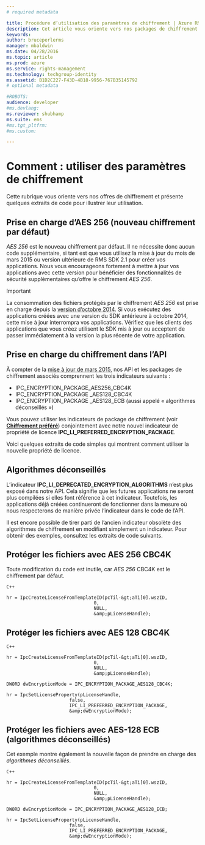 ```yaml
---
# required metadata

title: Procédure d’utilisation des paramètres de chiffrement | Azure RMS
description: Cet article vous oriente vers nos packages de chiffrement
keywords:
author: bruceperlerms
manager: mbaldwin
ms.date: 04/28/2016
ms.topic: article
ms.prod: azure
ms.service: rights-management
ms.technology: techgroup-identity
ms.assetid: B1D2C227-F43D-4B18-9956-767B35145792
# optional metadata

#ROBOTS:
audience: developer
#ms.devlang:
ms.reviewer: shubhamp
ms.suite: ems
#ms.tgt_pltfrm:
#ms.custom:

---
```


# Comment : utiliser des paramètres de chiffrement

Cette rubrique vous oriente vers nos offres de chiffrement et présente quelques extraits de code pour illustrer leur utilisation.

## Prise en charge d’AES 256 (nouveau chiffrement par défaut)

*AES 256* est le nouveau chiffrement par défaut. Il ne nécessite donc aucun code supplémentaire, si tant est que vous utilisez la mise à jour du mois de mars 2015 ou version ultérieure de RMS SDK 2.1 pour créer vos applications. Nous vous encourageons fortement à mettre à jour vos applications avec cette version pour bénéficier des fonctionnalités de sécurité supplémentaires qu’offre le chiffrement *AES 256*.

> [!IMPORTANT]
> La consommation des fichiers protégés par le chiffrement *AES 256* est prise en charge depuis la [version d’octobre 2014](release-notes-rtm.md). Si vous exécutez des applications créées avec une version du SDK antérieure à octobre 2014, cette mise à jour interrompra vos applications. Vérifiez que les clients des applications que vous créez utilisent le SDK mis à jour ou acceptent de passer immédiatement à la version la plus récente de votre application.

 
## Prise en charge du chiffrement dans l’API

À compter de la [mise à jour de mars 2015](release-notes-rtm.md), nos API et les packages de chiffrement associés comprennent les trois indicateurs suivants :

-   IPC\_ENCRYPTION\_PACKAGE\_AES256\_CBC4K
-   IPC\_ENCRYPTION\_PACKAGE \_AES128\_CBC4K
-   IPC\_ENCRYPTION\_PACKAGE \_AES128\_ECB (aussi appelé « algorithmes déconseillés »)

Vous pouvez utiliser les indicateurs de package de chiffrement (voir [**Chiffrement préféré**](/rights-management/sdk/2.1/api/win/constants#msipc_preferred_encryption)) conjointement avec notre nouvel indicateur de propriété de licence **IPC\_LI\_PREFERRED\_ENCRYPTION\_PACKAGE**.

Voici quelques extraits de code simples qui montrent comment utiliser la nouvelle propriété de licence.

## Algorithmes déconseillés

L’indicateur **IPC\_LI\_DEPRECATED\_ENCRYPTION\_ALGORITHMS** n’est plus exposé dans notre API. Cela signifie que les futures applications ne seront plus compilées si elles font référence à cet indicateur. Toutefois, les applications déjà créées continueront de fonctionner dans la mesure où nous respecterons de manière privée l’indicateur dans le code de l’API.

Il est encore possible de tirer parti de l’ancien indicateur obsolète des algorithmes de chiffrement en modifiant simplement un indicateur. Pour obtenir des exemples, consultez les extraits de code suivants.

## Protéger les fichiers avec AES 256 CBC4K

Toute modification du code est inutile, car *AES 256* CBC4K est le chiffrement par défaut.

    C++

    hr = IpcCreateLicenseFromTemplateID(pcTil-&gt;aTi[0].wszID,
                                    0,
                                    NULL,
                                    &amp;pLicenseHandle);


## Protéger les fichiers avec AES 128 CBC4K

    C++

    hr = IpcCreateLicenseFromTemplateID(pcTil-&gt;aTi[0].wszID,
                                    0,
                                    NULL,
                                    &amp;pLicenseHandle);

    DWORD dwEncryptionMode = IPC_ENCRYPTION_PACKAGE_AES128_CBC4K;

    hr = IpcSetLicenseProperty(pLicenseHandle,
                           false,
                           IPC_LI_PREFERRED_ENCRYPTION_PACKAGE,
                           &amp;dwEncryptionMode);


## Protéger les fichiers avec AES-128 ECB (algorithmes déconseillés)

Cet exemple montre également la nouvelle façon de prendre en charge des *algorithmes déconseillés*.

    C++
    
    hr = IpcCreateLicenseFromTemplateID(pcTil-&gt;aTi[0].wszID,
                                    0,
                                    NULL,
                                    &amp;pLicenseHandle);

    DWORD dwEncryptionMode = IPC_ENCRYPTION_PACKAGE_AES128_ECB;

    hr = IpcSetLicenseProperty(pLicenseHandle,
                           false,
                           IPC_LI_PREFERRED_ENCRYPTION_PACKAGE,
                           &amp;dwEncryptionMode);

 

 


<!--HONumber=Jun16_HO2-->


